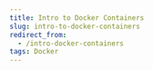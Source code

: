 ```yaml
---
title: Intro to Docker Containers
slug: intro-to-docker-containers
redirect_from:
  - /intro-docker-containers
tags: Docker
---
```

